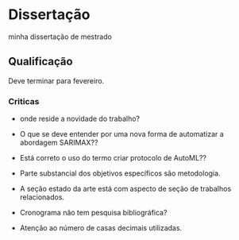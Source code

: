 # Dissertação

minha dissertação de mestrado

## Qualificação 

Deve terminar para fevereiro.

### Criticas

* onde reside a novidade do trabalho? 
* O que se deve entender por uma nova forma de automatizar a abordagem SARIMAX?? 

* Está correto o uso do termo criar protocolo de AutoML?? 

* Parte substancial dos objetivos específicos são metodologia. 

* A seção estado da arte está com aspecto de seção de trabalhos relacionados. 

* Cronograma não tem pesquisa bibliográfica? 

* Atenção ao número de casas decimais utilizadas.  